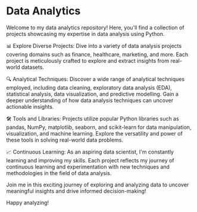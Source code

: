 # Data Analytics

Welcome to my data analytics repository! Here, you'll find a collection of projects showcasing my expertise in data analysis using Python.

📊 Explore Diverse Projects:
Dive into a variety of data analysis projects covering domains such as finance, healthcare, marketing, and more. Each project is meticulously crafted to explore and extract insights from real-world datasets.

🔍 Analytical Techniques:
Discover a wide range of analytical techniques employed, including data cleaning, exploratory data analysis (EDA), statistical analysis, data visualization, and predictive modelling. Gain a deeper understanding of how data analysis techniques can uncover actionable insights.

🛠️ Tools and Libraries:
Projects utilize popular Python libraries such as pandas, NumPy, matplotlib, seaborn, and scikit-learn for data manipulation, visualization, and machine learning. Explore the versatility and power of these tools in solving real-world data problems.

📈 Continuous Learning:
As an aspiring data scientist, I'm constantly learning and improving my skills. Each project reflects my journey of continuous learning and experimentation with new techniques and methodologies in the field of data analysis.

Join me in this exciting journey of exploring and analyzing data to uncover meaningful insights and drive informed decision-making!

Happy analyzing!

